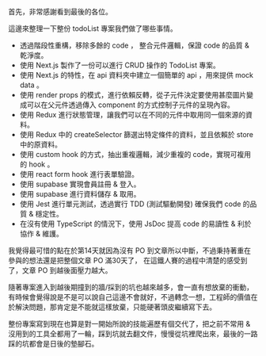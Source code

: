 首先，非常感謝看到最後的各位。

這邊來整理一下整份 todoList 專案我們做了哪些事情。
- 透過階段性重構，移除多餘的 code ， 整合元件邏輯，保證 code 的品質 & 乾淨度。
- 使用 Next.js 製作了一份可以進行 CRUD 操作的 TodoList 專案。
- 使用 Next.js 的特性，在 api 資料夾中建立一個簡單的 api ，用來提供 mock data 。
- 使用 render props 的模式，進行依賴反轉，從子元件決定要使用甚麼圖片變成可以在父元件透過傳入 component 的方式控制子元件的呈現內容。
- 使用 Redux 進行狀態管理，讓我們可以在不同的元件中取用同一個來源的資料。
- 使用 Redux 中的 createSelector 篩選出特定條件的資料，並且依賴於 store 中的原資料。
- 使用 custom hook 的方式，抽出重複邏輯，減少重複的 code，實現可複用的 hook 。
- 使用 react form hook 進行表單驗證。
- 使用 supabase 實現會員註冊 & 登入。
- 使用 supabase 進行資料儲存 & 取用。
- 使用 Jest 進行單元測試，透過實行 TDD (測試驅動開發) 確保我們 code 的品質 & 穩定性。
- 在沒有使用 TypeScript 的情況下，使用 JsDoc 提高 code 的易讀性 & 利於協作 & 維護。

我覺得最可惜的點在於第14天就因為沒有 PO 到文章所以中斷，不過秉持著重在參與的想法還是把整個文章 PO 滿30天了， 在這鐵人賽的過程中清楚的感受到了，文章 PO 到越後面壓力越大。

隨著專案進入到越後期撞到的牆/採到的坑也越來越多，會一直有想放棄的衝動，有時候會覺得說是不是可以說自己這邊不會就好，不過轉念一想，工程師的價值在於解決問題，那肯定是不能就這樣放棄，只能硬著頭皮繼續寫下去。

整份專案寫到現在也算是對一開始所說的技能遍歷有個交代了，把之前不常用 & 沒用到的工具全都用了一輪，踩到坑就去翻文件，慢慢從坑裡爬出來，最後的一路踩的坑都會是日後的墊腳石。